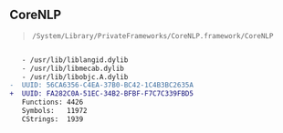 ## CoreNLP

> `/System/Library/PrivateFrameworks/CoreNLP.framework/CoreNLP`

```diff

   - /usr/lib/liblangid.dylib
   - /usr/lib/libmecab.dylib
   - /usr/lib/libobjc.A.dylib
-  UUID: 56CA6356-C4EA-37B0-BC42-1C4B3BC2635A
+  UUID: FA282C0A-51EC-34B2-BFBF-F7C7C339FBD5
   Functions: 4426
   Symbols:   11972
   CStrings:  1939

```
